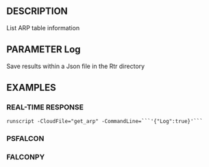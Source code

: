 ## DESCRIPTION
List ARP table information

## PARAMETER Log
Save results within a Json file in the Rtr directory

## EXAMPLES

### REAL-TIME RESPONSE
```
runscript -CloudFile="get_arp" -CommandLine=```'{"Log":true}'```
```
### PSFALCON

### FALCONPY
